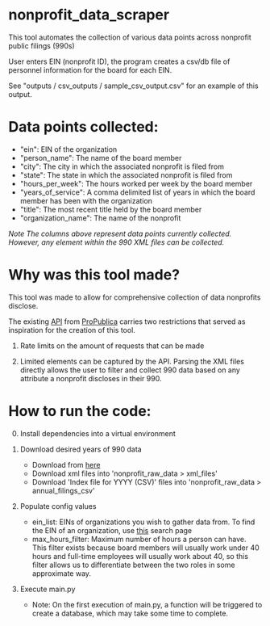 # nonprofit_data_scraper

This tool automates the collection of various data points across nonprofit public filings (990s)

User enters EIN (nonprofit ID), the program creates a csv/db file of personnel information for the board for each EIN. 

See "outputs / csv_outputs / sample_csv_output.csv" for an example of this output.


# Data points collected:
  - "ein": EIN of the organization
  - "person_name": The name of the board member
  - "city": The city in which the associated nonprofit is filed from
  - "state": The state in which the associated nonprofit is filed from
  - "hours_per_week": The hours worked per week by the board member
  - "years_of_service": A comma delimited list of years in which the board member has been with the organization
  - "title": The most recent title held by the board member
  - "organization_name": The name of the nonprofit

_Note  The columns above represent data points currently collected. However, any element within the 990 XML files can be collected._


# Why was this tool made?

This tool was made to allow for comprehensive collection of data nonprofits disclose.

The existing [API](https://projects.propublica.org/nonprofits/api) from [ProPublica](https://www.propublica.org/) carries two restrictions that served as inspiration for the creation of this tool.

1. Rate limits on the amount of requests that can be made

2. Limited elements can be captured by the API. Parsing the XML files directly allows the user to filter and collect 990 data based on any attribute a nonprofit discloses in their 990.


# How to run the code:

0. Install dependencies into a virtual environment

1. Download desired years of 990 data
    - Download from [here](https://www.irs.gov/charities-non-profits/form-990-series-downloads)  
    - Download xml files into 'nonprofit_raw_data > xml_files'  
    - Download 'Index file for YYYY (CSV)' files into 'nonprofit_raw_data > annual_filings_csv'

2. Populate config values  
    - ein_list: EINs of organizations you wish to gather data from. To find the EIN of an organization, use [this](https://projects.propublica.org/nonprofits/) search page  
    - max_hours_filter: Maximum number of hours a person can have. This filter exists because board members will usually work under 40 hours and full-time employees will usually work about 40, so this filter allows us to differentiate between the two roles in some approximate way.  

3. Execute main.py  
    - Note: On the first execution of main.py, a function will be triggered to create a database, which may take some time to complete.
